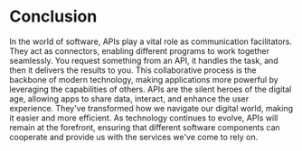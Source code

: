 # Conclusion
In the world of software, APIs play a vital role as communication facilitators. They act as connectors, enabling different programs to work together seamlessly. You request something from an API, it handles the task, and then it delivers the results to you. This collaborative process is the backbone of modern technology, making applications more powerful by leveraging the capabilities of others.
APIs are the silent heroes of the digital age, allowing apps to share data, interact, and enhance the user experience. They've transformed how we navigate our digital world, making it easier and more efficient. As technology continues to evolve, APIs will remain at the forefront, ensuring that different software components can cooperate and provide us with the services we've come to rely on.